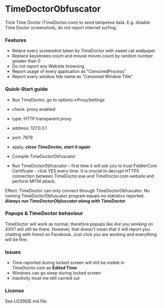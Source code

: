 # TimeDoctorObfuscator
Trick Time Doctor (TimeDoctor.com) to send tampered data. E.g. disable Time Doctor screenshots, do not report internet surfing.

### Features
* Relace every screenshot taken by TimeDoctor with sweet cat wallpaper
* Replace keystrokes count and mouse moves count by random number greater than 0
* Do not report any Website browsing
* Report usage of every application as "CensoredProcess"
* Report every window title name as "Censored Window Title"

### Quick-Start guide
 * Run TimeDoctor, go to options->ProxySettings
  * check: proxy enabled
  * type: HTTP transparent proxy
  * address: 127.0.0.1
  * port: 7878
  * apply, ***close TimeDoctor, start it again***
  
* Compile TimeDoctorObfuscator
* Run TimeDoctorObfuscator - first time it will ask you to trust FiddlerCore Certificate - click YES every time. It is crucial to decrypt HTTPS connection between TimeDoctor.exe and TimeDoctor.com website and perform MITM attack.

Effect: TimeDoctor can only connect through TimeDoctorObfuscator. No running TimeDoctorObfuscator program equals no statistics reported. ***Always run TimeDoctorObfuscator along with TimeDoctor***

### Popups & TimeDoctor behaviour
TimeDoctor will work as normal, therefore popups like _Are you working on XXX?_ will still be there. However, that doesn't mean that it will report you chatting with friend on Facebook. Just click you are working and everything will be fine.

### Issues
 - Time raported during locked screen will still be visible in TimeDoctor.com as **Edited Time**
 - Windows can go sleep during locked screen
 - Inactivity must me still carried out
 
### License
See LICENSE.md file.
